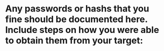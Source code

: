 # Any passwords or hashs that you fine should be documented here. Include steps on how you were able to obtain them from your target: